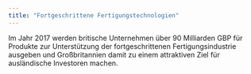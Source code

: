 ```yaml
---
title: "Fortgeschrittene Fertigungstechnologien"
---
```


Im Jahr 2017 werden britische Unternehmen über 90 Milliarden GBP für Produkte zur Unterstützung der fortgeschrittenen Fertigungsindustrie ausgeben und Großbritannien damit zu einem attraktiven Ziel für ausländische Investoren machen.